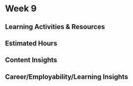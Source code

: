 # Week 9

## Learning Activities & Resources


## Estimated Hours


## Content Insights


## Career/Employability/Learning Insights
